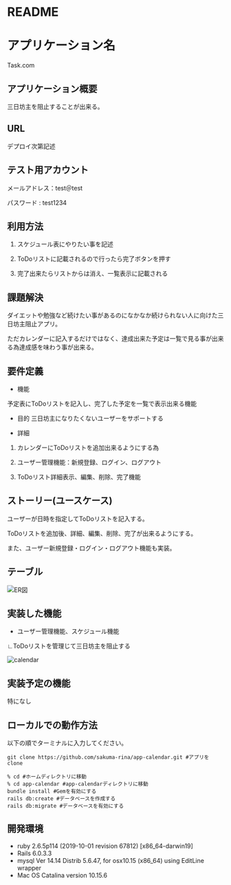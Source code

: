
# README
# アプリケーション名
Task.com

## アプリケーション概要
三日坊主を阻止することが出来る。


## URL
デプロイ次第記述


## テスト用アカウント
メールアドレス：test＠test

パスワード : test1234


## 利用方法
1. スケジュール表にやりたい事を記述

1. ToDoリストに記載されるので行ったら完了ボタンを押す

1. 完了出来たらリストからは消え、一覧表示に記載される


## 課題解決
ダイエットや勉強など続けたい事があるのになかなか続けられない人に向けた三日坊主阻止アプリ。

ただカレンダーに記入するだけではなく、達成出来た予定は一覧で見る事が出来る為達成感を味わう事が出来る。


## 要件定義
* 機能

予定表にToDoリストを記入し、完了した予定を一覧で表示出来る機能

* 目的
三日坊主になりたくないユーザーをサポートする

* 詳細

1. カレンダーにToDoリストを追加出来るようにする為

1. ユーザー管理機能：新規登録、ログイン、ログアウト

1. ToDoリスト詳細表示、編集、削除、完了機能

## ストーリー(ユースケース)
ユーザーが日時を指定してToDoリストを記入する。

ToDoリストを追加後、詳細、編集、削除、完了が出来るようにする。

また、ユーザー新規登録・ログイン・ログアウト機能も実装。


## テーブル
![ER図](https://user-images.githubusercontent.com/70619773/96684924-591dcc00-13b7-11eb-8861-9d462105ffd4.png)


## 実装した機能
* ユーザー管理機能、スケジュール機能

∟ToDoリストを管理じて三日坊主を阻止する

![calendar](https://user-images.githubusercontent.com/70619773/96686861-101b4700-13ba-11eb-8ecf-6ea262f7db7f.gif)

## 実装予定の機能
特になし

## ローカルでの動作方法
以下の順でターミナルに入力してください。
```
git clone https://github.com/sakuma-rina/app-calendar.git #アプリをclone

% cd #ホームディレクトリに移動
% cd app-calendar #app-calendarディレクトリに移動
bundle install #Gemを有効にする
rails db:create #データベースを作成する
rails db:migrate #データベースを有効にする
```

## 開発環境
* ruby 2.6.5p114 (2019-10-01 revision 67812) [x86_64-darwin19]
* Rails 6.0.3.3
* mysql  Ver 14.14 Distrib 5.6.47, for osx10.15 (x86_64) using  EditLine wrapper
* Mac OS Catalina version 10.15.6